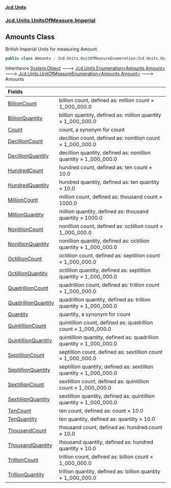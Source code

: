 #### [Jcd.Units](index.md 'index')
### [Jcd.Units.UnitsOfMeasure.Imperial](Jcd.Units.UnitsOfMeasure.Imperial.md 'Jcd.Units.UnitsOfMeasure.Imperial')

## Amounts Class

British Imperial Units for measuring Amount.

```csharp
public class Amounts : Jcd.Units.UnitOfMeasureEnumeration<Jcd.Units.UnitsOfMeasure.Imperial.Amounts, Jcd.Units.UnitTypes.Amount>
```

Inheritance [System.Object](https://docs.microsoft.com/en-us/dotnet/api/System.Object 'System.Object') &#129106; [Jcd.Units.Enumeration&lt;](Enumeration_TEnumeration,T_.md 'Jcd.Units.Enumeration<TEnumeration,T>')[Amounts](Amounts.md 'Jcd.Units.UnitsOfMeasure.Imperial.Amounts')[,](Enumeration_TEnumeration,T_.md 'Jcd.Units.Enumeration<TEnumeration,T>')[Amount](Amount.md 'Jcd.Units.UnitTypes.Amount')[&gt;](Enumeration_TEnumeration,T_.md 'Jcd.Units.Enumeration<TEnumeration,T>') &#129106; [Jcd.Units.UnitOfMeasureEnumeration&lt;](UnitOfMeasureEnumeration_TEnumeration,T_.md 'Jcd.Units.UnitOfMeasureEnumeration<TEnumeration,T>')[Amounts](Amounts.md 'Jcd.Units.UnitsOfMeasure.Imperial.Amounts')[,](UnitOfMeasureEnumeration_TEnumeration,T_.md 'Jcd.Units.UnitOfMeasureEnumeration<TEnumeration,T>')[Amount](Amount.md 'Jcd.Units.UnitTypes.Amount')[&gt;](UnitOfMeasureEnumeration_TEnumeration,T_.md 'Jcd.Units.UnitOfMeasureEnumeration<TEnumeration,T>') &#129106; Amounts

| Fields | |
| :--- | :--- |
| [BillionCount](Amounts.BillionCount.md 'Jcd.Units.UnitsOfMeasure.Imperial.Amounts.BillionCount') | billion count, defined as: million count × 1_000_000.0 |
| [BillionQuantity](Amounts.BillionQuantity.md 'Jcd.Units.UnitsOfMeasure.Imperial.Amounts.BillionQuantity') | billion quantity, defined as: million quantity × 1_000_000.0 |
| [Count](Amounts.Count.md 'Jcd.Units.UnitsOfMeasure.Imperial.Amounts.Count') | count, a synonym for  count |
| [DecillionCount](Amounts.DecillionCount.md 'Jcd.Units.UnitsOfMeasure.Imperial.Amounts.DecillionCount') | decillion count, defined as: nonillion count × 1_000_000.0 |
| [DecillionQuantity](Amounts.DecillionQuantity.md 'Jcd.Units.UnitsOfMeasure.Imperial.Amounts.DecillionQuantity') | decillion quantity, defined as: nonillion quantity × 1_000_000.0 |
| [HundredCount](Amounts.HundredCount.md 'Jcd.Units.UnitsOfMeasure.Imperial.Amounts.HundredCount') | hundred count, defined as: ten count × 10.0 |
| [HundredQuantity](Amounts.HundredQuantity.md 'Jcd.Units.UnitsOfMeasure.Imperial.Amounts.HundredQuantity') | hundred quantity, defined as: ten quantity × 10.0 |
| [MillionCount](Amounts.MillionCount.md 'Jcd.Units.UnitsOfMeasure.Imperial.Amounts.MillionCount') | million count, defined as: thousand count × 1000.0 |
| [MillionQuantity](Amounts.MillionQuantity.md 'Jcd.Units.UnitsOfMeasure.Imperial.Amounts.MillionQuantity') | million quantity, defined as: thousand quantity × 1000.0 |
| [NonillionCount](Amounts.NonillionCount.md 'Jcd.Units.UnitsOfMeasure.Imperial.Amounts.NonillionCount') | nonillion count, defined as: octillion count × 1_000_000.0 |
| [NonillionQuantity](Amounts.NonillionQuantity.md 'Jcd.Units.UnitsOfMeasure.Imperial.Amounts.NonillionQuantity') | nonillion quantity, defined as: octillion quantity × 1_000_000.0 |
| [OctillionCount](Amounts.OctillionCount.md 'Jcd.Units.UnitsOfMeasure.Imperial.Amounts.OctillionCount') | octillion count, defined as: septillion count × 1_000_000.0 |
| [OctillionQuantity](Amounts.OctillionQuantity.md 'Jcd.Units.UnitsOfMeasure.Imperial.Amounts.OctillionQuantity') | octillion quantity, defined as: septillion quantity × 1_000_000.0 |
| [QuadrillionCount](Amounts.QuadrillionCount.md 'Jcd.Units.UnitsOfMeasure.Imperial.Amounts.QuadrillionCount') | quadrillion count, defined as: trillion count × 1_000_000.0 |
| [QuadrillionQuantity](Amounts.QuadrillionQuantity.md 'Jcd.Units.UnitsOfMeasure.Imperial.Amounts.QuadrillionQuantity') | quadrillion quantity, defined as: trillion quantity × 1_000_000.0 |
| [Quantity](Amounts.Quantity.md 'Jcd.Units.UnitsOfMeasure.Imperial.Amounts.Quantity') | quantity, a synonym for  count |
| [QuintillionCount](Amounts.QuintillionCount.md 'Jcd.Units.UnitsOfMeasure.Imperial.Amounts.QuintillionCount') | quintillion count, defined as: quadrillion count × 1_000_000.0 |
| [QuintillionQuantity](Amounts.QuintillionQuantity.md 'Jcd.Units.UnitsOfMeasure.Imperial.Amounts.QuintillionQuantity') | quintillion quantity, defined as: quadrillion quantity × 1_000_000.0 |
| [SeptillionCount](Amounts.SeptillionCount.md 'Jcd.Units.UnitsOfMeasure.Imperial.Amounts.SeptillionCount') | septillion count, defined as: sextillion count × 1_000_000.0 |
| [SeptillionQuantity](Amounts.SeptillionQuantity.md 'Jcd.Units.UnitsOfMeasure.Imperial.Amounts.SeptillionQuantity') | septillion quantity, defined as: sextillion quantity × 1_000_000.0 |
| [SextillionCount](Amounts.SextillionCount.md 'Jcd.Units.UnitsOfMeasure.Imperial.Amounts.SextillionCount') | sextillion count, defined as: quintillion count × 1_000_000.0 |
| [SextillionQuantity](Amounts.SextillionQuantity.md 'Jcd.Units.UnitsOfMeasure.Imperial.Amounts.SextillionQuantity') | sextillion quantity, defined as: quintillion quantity × 1_000_000.0 |
| [TenCount](Amounts.TenCount.md 'Jcd.Units.UnitsOfMeasure.Imperial.Amounts.TenCount') | ten count, defined as:  count × 10.0 |
| [TenQuantity](Amounts.TenQuantity.md 'Jcd.Units.UnitsOfMeasure.Imperial.Amounts.TenQuantity') | ten quantity, defined as:  quantity × 10.0 |
| [ThousandCount](Amounts.ThousandCount.md 'Jcd.Units.UnitsOfMeasure.Imperial.Amounts.ThousandCount') | thousand count, defined as: hundred count × 10.0 |
| [ThousandQuantity](Amounts.ThousandQuantity.md 'Jcd.Units.UnitsOfMeasure.Imperial.Amounts.ThousandQuantity') | thousand quantity, defined as: hundred quantity × 10.0 |
| [TrillionCount](Amounts.TrillionCount.md 'Jcd.Units.UnitsOfMeasure.Imperial.Amounts.TrillionCount') | trillion count, defined as: billion count × 1_000_000.0 |
| [TrillionQuantity](Amounts.TrillionQuantity.md 'Jcd.Units.UnitsOfMeasure.Imperial.Amounts.TrillionQuantity') | trillion quantity, defined as: billion quantity × 1_000_000.0 |
